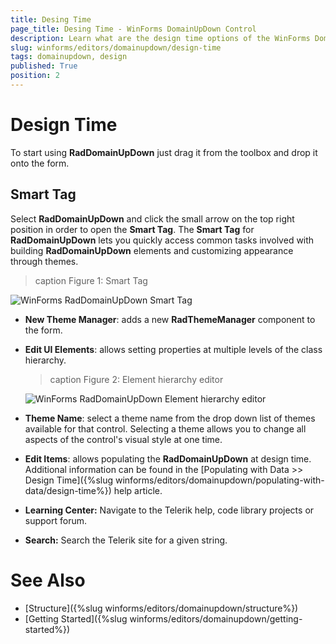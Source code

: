```yaml
---
title: Desing Time
page_title: Desing Time - WinForms DomainUpDown Control
description: Learn what are the design time options of the WinForms DomainUpDown.  
slug: winforms/editors/domainupdown/design-time
tags: domainupdown, design
published: True
position: 2 
---
```

 
# Design Time

To start using **RadDomainUpDown** just drag it from the toolbox and drop it onto the form.
 
## Smart Tag

Select **RadDomainUpDown** and click the small arrow on the top right position in order to open the __Smart Tag__. The __Smart Tag__ for **RadDomainUpDown** lets you quickly access common tasks involved with building **RadDomainUpDown** elements and customizing appearance through themes.

>caption Figure 1: Smart Tag

![WinForms RadDomainUpDown Smart Tag](images/editors-domainupdown-design-time001.png)

* __New Theme Manager__: adds a new __RadThemeManager__ component to the form.
            

* __Edit UI Elements__: allows setting properties at multiple levels of the class hierarchy.
            
    >caption Figure 2: Element hierarchy editor

    ![WinForms RadDomainUpDown Element hierarchy editor](images/editors-domainupdown-design-time002.png)

* __Theme Name__: select a theme name from the drop down list of themes available for that control. Selecting a theme allows you to change all aspects of the control's visual style at one time.
            

* __Edit Items__: allows populating the **RadDomainUpDown** at design time. Additional information can be found in the [Populating with Data >> Design Time]({%slug winforms/editors/domainupdown/populating-with-data/design-time%}) help article.
            
* __Learning Center:__ Navigate to the Telerik help, code library projects or support forum.
* __Search:__ Search the Telerik site for a given string. 


# See Also

* [Structure]({%slug winforms/editors/domainupdown/structure%}) 
* [Getting Started]({%slug winforms/editors/domainupdown/getting-started%}) 

